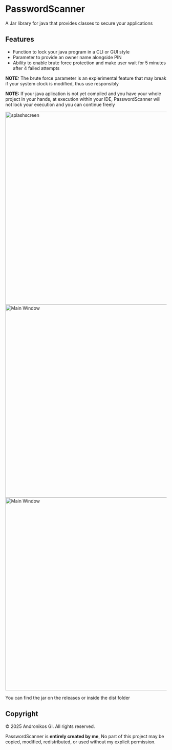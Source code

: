# PasswordScanner
A Jar library for java that provides classes to secure your applications

## Features
- Function to lock your java program in a CLI or GUI style
- Parameter to provide an owner name alongside PIN
- Ability to enable brute force protection and make user wait for 5 minutes after 4 failed attempts 

**NOTE:** The brute force parameter is an expierimental feature that may break if your system clock is modified, thus use responsibly

**NOTE:** If your java aplication is not yet compiled and you have your whole project in your hands, at execution within your IDE, PasswordScanner will not lock your execution and you can continue freely

<img src="screenshots/splash.png" alt="splashscreen" width="600"/>
<img src="screenshots/main.png" alt="Main Window" width="600"/>   <img src="screenshots/text.png" alt="Main Window" width="600"/>

You can find the jar on the releases or inside the dist folder

## Copyright

© 2025 Andronikos Gl. All rights reserved.

PasswordScanner is **entirely created by me**, No part of this project may be copied, modified, redistributed, or used without my explicit permission.
